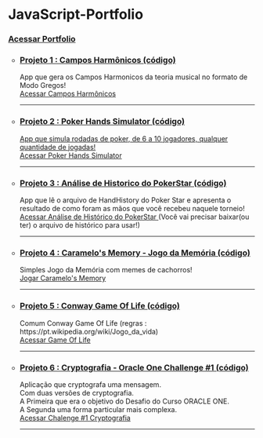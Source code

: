 # JavaScript-Portfolio
<h3><a href="https://laotsetung.github.io/JavaScript-Portfolio/" target="_blank"> Acessar Portfolio </a></h3>
  <ul style="list-style-type:circle">
  <li> <h3> <a href="https://github.com/laotsetung/JavaScript-Portfolio/tree/main/01-CamposHarmonicos" target="_blank"> Projeto 1 : Campos Harmônicos (código)</a></h3> </li>
  App que gera os Campos Harmonicos da teoria musical no formato de Modo Gregos!<br>
  <a href="https://laotsetung.github.io/JavaScript-Portfolio/01-CamposHarmonicos/acorde.html" target="_blank"> Acessar Campos Harmônicos </a>
           
  <hr>
  
  <li> <h3> <a href="https://github.com/laotsetung/JavaScript-Portfolio/tree/main/02-PokerHandsSimulator" target="_blank"> Projeto 2 : Poker Hands Simulator (código)</h3> </li>
  App que simula rodadas de poker, de 6 a 10 jogadores, qualquer quantidade de jogadas!<br>
  <a href="https://laotsetung.github.io/JavaScript-Portfolio/02-PokerHandsSimulator/PokerHandsSimulator.html" target="_blank"> Acessar Poker Hands Simulator </a>
  <hr>
  
  <li> <h3> <a href="https://github.com/laotsetung/JavaScript-Portfolio/tree/main/03-PokerAnaliseJogo" target="_blank"> 
                            Projeto 3 : Análise de Historico do PokerStar (código)</a> </h3> </li>
  App que lê o arquivo de HandHistory do Poker Star e apresenta o resultado de como foram as mãos que você recebeu naquele torneio!<br>
  <a href="https://laotsetung.github.io/JavaScript-Portfolio/03-PokerAnaliseJogo/AnaliseJogos.html" target="_blank"> Acessar Análise de Histórico do PokerStar </a> (Você vai precisar baixar(ou ter) o arquivo de histórico para usar!)
  <hr>
  
  <li> <h3><a href="https://github.com/laotsetung/JavaScript-Portfolio/tree/main/04-JogoDaMemoria" target="_blank"> 
                            Projeto 4 : Caramelo's Memory - Jogo da Memória (código)</a> </h3> </li>
     Simples Jogo da Memória com memes de cachorros!<br>
    <a href="https://laotsetung.github.io/JavaScript-Portfolio/04-JogoDaMemoria/jogoMemoria.html" target="_blank"> Jogar Caramelo's Memory </a>
    <hr>
    
  <li> <h3> <a href="https://github.com/laotsetung/JavaScript-Portfolio/tree/main/05-GameOfLife"> Projeto 5 : Conway Game Of Life (código) </a></h3></li>
  Comum Conway Game Of Life (regras : https://pt.wikipedia.org/wiki/Jogo_da_vida)<br>
    <a href="https://laotsetung.github.io/JavaScript-Portfolio/05-GameOfLife/GameOfLife.html" target="_blank"> Acessar Game Of Life </a>
    <hr>
  
  <li><h3> <a href="https://github.com/laotsetung/JavaScript-Portfolio/tree/main/06-Desafio ORACLE_ONE-Cryptografia"> Projeto 6 : Cryptografia - Oracle One Challenge #1 (código) </a></h3>
  Aplicação que cryptografa uma mensagem.<br>
  Com duas versões de cryptografia.<br>
  A Primeira que era o objetivo do Desafio do Curso ORACLE ONE.<br>
  A Segunda uma forma particular mais complexa.<br>
  <a href="https://laotsetung.github.io/JavaScript-Portfolio/06-Desafio ORACLE_ONE-Cryptografia/Crypto.html" target="_blank"> Acessar  Chalenge #1 Cryptografia </a>
  <hr>
  
  </ul>
